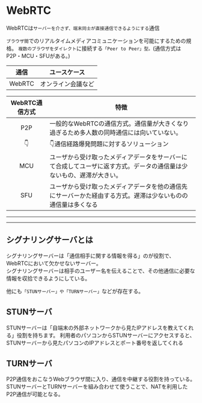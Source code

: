 # WebRTC

WebRTCは`サーバーを介さず、端末同士が直接通信できるようにする`通信

`ブラウザ間`でのリアルタイムメディアコミュニケーションを可能にするための規格。
`複数のブラウザをダイレクト`に接続する`「Peer to Peer」型。`(通信方式はP2P・MCU・SFUがある。)

|通信|ユースケース|
|--|--|
|WebRTC|オンライン会議など|

|WebRTC通信方式|特徴|
|:--:|--|
|P2P|一般的なWebRTCの通信方式。通信量が大きくなり過ぎるため多人数の同時通信には向いていない。|
|👇|👇通信経路爆発問題に対するソリューション|
|MCU|ユーザから受け取ったメディアデータをサーバーにて合成してユーザに返す方式。データの通信量は少ないもの、遅滞が大きい。|
|SFU|ユーザから受け取ったメディアデータを他の通信先にサーバーかた経由する方式。遅滞は少ないものの通信量は多くなる|

---
---

## シグナリングサーバとは

シグナリングサーバーは「通信相手に関する情報を得る」のが役割で、WebRTCにおいて欠かせないサーバー。  
シグナリングサーバーは相手のユーザー名を伝えることで、その他通信に必要な情報を収拾できるようにしている。

他にも`「STUNサーバー」や「TURNサーバー」`などが存在する。

## STUNサーバ

STUNサーバーは「自端末の外部ネットワークから見たIPアドレスを教えてくれる」役割を持ちます。
利用者のパソコンからSTUNサーバーにアクセスすると、STUNサーバーから見たパソコンのIPアドレスとポート番号を返してくれる

## TURNサーバ

P2P通信をおこなうWebブラウザ間に入り、通信を中継する役割を持っている。
STUNサーバーとTURNサーバーを組み合わせて使うことで、NATを利用したP2P通信が可能となる。


